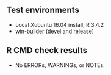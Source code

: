 ## Test environments

* Local Xubuntu 16.04 install, R 3.4.2
* win-builder (devel and release)

## R CMD check results

* No ERRORs, WARNINGs, or NOTEs.
